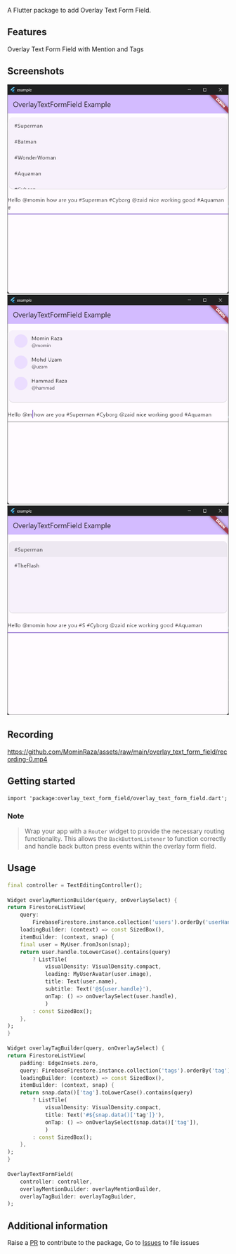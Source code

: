 <!--
This README describes the package. If you publish this package to pub.dev,
this README's contents appear on the landing page for your package.

For information about how to write a good package README, see the guide for
[writing package pages](https://dart.dev/guides/libraries/writing-package-pages).

For general information about developing packages, see the Dart guide for
[creating packages](https://dart.dev/guides/libraries/create-library-packages)
and the Flutter guide for
[developing packages and plugins](https://flutter.dev/developing-packages).
-->

A Flutter package to add Overlay Text Form Field.

## Features

Overlay Text Form Field with Mention and Tags

## Screenshots

![](https://raw.githubusercontent.com/MominRaza/assets/main/overlay_text_form_field/screenshot-0.png)
![](https://raw.githubusercontent.com/MominRaza/assets/main/overlay_text_form_field/screenshot-1.png)
![](https://raw.githubusercontent.com/MominRaza/assets/main/overlay_text_form_field/screenshot-2.png)

## Recording

https://github.com/MominRaza/assets/raw/main/overlay_text_form_field/recording-0.mp4

## Getting started

```
import 'package:overlay_text_form_field/overlay_text_form_field.dart';
```

### Note
> Wrap your app with a `Router` widget to provide the necessary routing functionality. This allows the `BackButtonListener` to function correctly and handle back button press events within the overlay form field.

## Usage

```dart
final controller = TextEditingController();

Widget overlayMentionBuilder(query, onOverlaySelect) {
return FirestoreListView(
    query:
        FirebaseFirestore.instance.collection('users').orderBy('userHandle'),
    loadingBuilder: (context) => const SizedBox(),
    itemBuilder: (context, snap) {
    final user = MyUser.fromJson(snap);
    return user.handle.toLowerCase().contains(query)
        ? ListTile(
            visualDensity: VisualDensity.compact,
            leading: MyUserAvatar(user.image),
            title: Text(user.name),
            subtitle: Text('@${user.handle}'),
            onTap: () => onOverlaySelect(user.handle),
            )
        : const SizedBox();
    },
);
}

Widget overlayTagBuilder(query, onOverlaySelect) {
return FirestoreListView(
    padding: EdgeInsets.zero,
    query: FirebaseFirestore.instance.collection('tags').orderBy('tag'),
    loadingBuilder: (context) => const SizedBox(),
    itemBuilder: (context, snap) {
    return snap.data()['tag'].toLowerCase().contains(query)
        ? ListTile(
            visualDensity: VisualDensity.compact,
            title: Text('#${snap.data()['tag']}'),
            onTap: () => onOverlaySelect(snap.data()['tag']),
            )
        : const SizedBox();
    },
);
}

OverlayTextFormField(
    controller: controller,
    overlayMentionBuilder: overlayMentionBuilder,
    overlayTagBuilder: overlayTagBuilder,
);
```

## Additional information

Raise a [PR](https://github.com/MominRaza/overlay_text_form_field/pulls) to
contribute to the package, Go to [Issues](https://github.com/MominRaza/overlay_text_form_field/issues) to file issues
